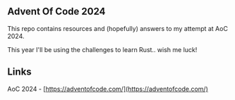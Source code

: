 ## Advent Of Code 2024

This repo contains resources and (hopefully) answers to my attempt at AoC 2024.

This year I'll be using the challenges to learn Rust.. wish me luck!

## Links

AoC 2024 - [https://adventofcode.com/](https://adventofcode.com/)